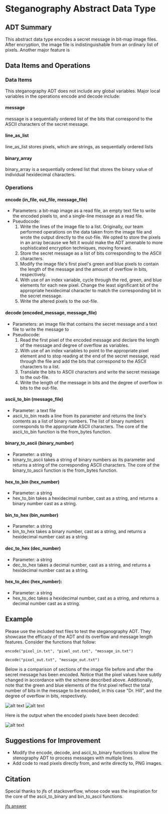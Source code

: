 # Steganography Abstract Data Type

## ADT Summary

This abstract data type encodes a secret message in bit-map image files.  After encryption, the image file is indistinguishable from an ordinary list of pixels.  Another major feature is 

## Data Items and Operations

### Data Items

This steganography ADT does not include any global variables.  Major local variables in the operations encode and decode include:

#### message
message is a sequentially ordered list of the bits that correspond to the ASCII characters of the secret message.

#### line_as_list
line_as_list stores pixels, which are strings, as sequentially ordered lists

#### binary_array
binary_array is a sequentially ordered list that stores the binary value of individual hexidecimal characters.

### Operations

#### encode (in_file, out_file, message_file)
* Parameters: a bit-map image as a read file, an empty text file to write the encoded pixels to, and a single-line message as a read file.
* Pseudocode:
  1. Write the lines of the image file to a list.  Originally, our team performed operations on the data taken from the image file and    wrote the output directly to the out-file.  We opted to store the pixels in an array because we felt it would make the ADT amenable to more sophisticated encryption techniques, moving forward.
  2. Store the secret message as a list of bits corresponding to the ASCII characters.
  3. Modify the image file's first pixel's green and blue pixels to contain the length of the message and the amount of overflow in bits, respectively.
  4. With use of an index variable, cycle through the red, green, and blue elements for each new pixel.  Change the least significant bit of the appropriate hexidecimal character to match the corresponding bit in the secret message.
  5. Write the altered pixels to the out-file.

#### decode (encoded_message, message_file)
* Parameters: an image file that contains the secret message and a text file to write the message to
* Pseudocode:
  1. Read the first pixel of the encoded message and declare the length of the message and degree of overflow as variables.
  2. With use of an index variables to point to the appropriate pixel element and to stop reading at the end of the secret message, read through the file and add the bits that correspond to the ASCII characters to a list.
  3. Translate the bits to ASCII characters and write the secret message to the out-file.
  4. Write the length of the message in bits and the degree of overflow in bits to the out-file.

#### ascii_to_bin (message_file)
* Parameter: a text file
* ascii_to_bin reads a line from its parameter and returns the line's contents as a list of binary numbers.  The list of binary numbers corresponds to the appropriate ASCII characters.  The core of the ascii_to_bin function is the from_bytes function.

#### binary_to_ascii (binary_number)
* Parameter: a string
* binary_to_ascii takes a string of binary numbers as its parameter and returns a string of the corresponding ASCII characters.  The core of the binary_to_ascii function is the from_bytes function.

#### hex_to_bin (hex_number)
* Parameter: a string
* hex_to_bin takes a hexidecimal number, cast as a string, and returns a binary number cast as a string.

#### bin_to_hex (bin_number)
* Parameter: a string
* bin_to_hex takes a binary number, cast as a string, and returns a hexidecimal number cast as a string.

#### dec_to_hex (dec_number)
* Parameter: a string
* dec_to_hex takes a decimal number, cast as a string, and returns a hexidecimal number cast as a string.

#### hex_to_dec (hex_number):
* Parameter: a string
* hex_to_dec takes a hexidecimal number, cast as a string, and returns a decimal number cast as a string. 

## Example
Please use the included text files to test the steganography ADT.  They showcase the efficacy of the ADT and its overflow and message length features.  Consider the functions that follow:

```encode("pixel_in.txt", "pixel_out.txt", "message_in.txt")``` 

```decode("pixel_out.txt", "message_out.txt")```

Below is a comparison of sections of the image file before and after the secret message has been encoded.  Notice that the pixel values have subtly changed in accordance with the scheme described above.  Additionally, note that the green and blue elements of the first pixel reflect the total number of bits in the message to be encoded, in this case "Dr. Hill", and the degree of overflow in bits, respectively.

![alt text](https://github.com/frederickwittman95/Group-project-1/blob/master/before_encode.PNG "Logo Title Text 1")
![alt text](https://github.com/frederickwittman95/Group-project-1/blob/master/after_encode.PNG "Logo Title Text 1")

Here is the output when the encoded pixels have been decoded:

![alt text](https://github.com/frederickwittman95/Group-project-1/blob/master/output.PNG "Logo Title Text 1")

## Suggestions for Improvement

* Modify the encode, decode, and ascii_to_binary functions to allow the stenography ADT to process messages with multiple lines.
* Add code to read pixels directly from, and write directly to, PNG images.

## Citation

Special thanks to jfs of stackoverflow, whose code was the inspiration for the core of the ascii_to_binary and bin_to_ascii functions.

[jfs answer](https://stackoverflow.com/questions/7396849/convert-binary-to-ascii-and-vice-versa)







